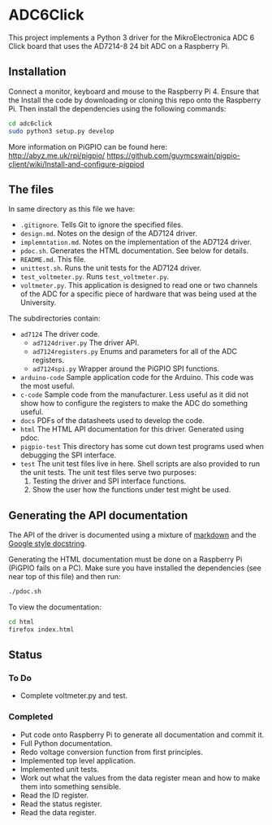 # ADC6Click

This project implements a Python 3 driver for the MikroElectronica ADC 6 Click
board that uses the AD7214-8 24 bit ADC on a Raspberry Pi.

## Installation

Connect a monitor, keyboard and mouse to the Raspberry Pi 4.  Ensure that the
Install the code by downloading or cloning this repo onto the Raspberry Pi.  Then install the dependencies using the following commands:

```bash
cd adc6click
sudo python3 setup.py develop
```

More information on PiGPIO can be found here:
<http://abyz.me.uk/rpi/pigpio/>
<https://github.com/guymcswain/pigpio-client/wiki/Install-and-configure-pigpiod>

## The files

In same directory as this file we have:

* `.gitignore`.  Tells Git to ignore the specified files.
* `design.md`.  Notes on the design of the AD7124 driver.
* `implemntation.md`.  Notes on the implementation of the AD7124 driver.
* `pdoc.sh`.  Generates the HTML documentation.  See below for details.
* `README.md`.  This file.
* `unittest.sh`.  Runs the unit tests for the AD7124 driver.
* `test_voltmeter.py`.  Runs `test_voltmeter.py`.
* `voltmeter.py`.  This application is designed to read one or two channels of the ADC for a specific piece of hardware that was being used at the University.

The subdirectories contain:

* `ad7124` The driver code.
    * `ad7124driver.py` The driver API.
    * `ad7124registers.py` Enums and parameters for all of the ADC registers.
    * `ad7124spi.py` Wrapper around the PiGPIO SPI functions.
* `arduino-code` Sample application code for the Arduino.  This code was the most useful.
* `c-code` Sample code from the manufacturer.  Less useful as it did not show how to configure the registers to make the ADC do something useful.
* `docs` PDFs of the datasheets used to develop the code.
* `html` The HTML API documentation for this driver.  Generated using pdoc.
* `pigpio-test` This directory has some cut down test programs used when debugging the SPI interface.
* `test` The unit test files live in here.  Shell scripts are also provided to run the unit tests.  The unit test files serve two purposes:
  1. Testing the driver and SPI interface functions.
  1. Show the user how the functions under test might be used.

## Generating the API documentation

The API of the driver is documented using a mixture of [markdown](
https://github.com/adam-p/markdown-here/wiki/Markdown-Here-Cheatsheet) and
the [Google style docstring](http://google.github.io/styleguide/pyguide.html#38-comments-and-docstrings).

Generating the HTML documentation must be done on a Raspberry Pi (PiGPIO fails
on a PC).  Make sure you have installed the dependencies (see near top of this
file) and then run:

```bash
./pdoc.sh
```

To view the documentation:

```bash
cd html
firefox index.html
```

## Status

### To Do

* Complete voltmeter.py and test.


### Completed

* Put code onto Raspberry Pi to generate all documentation and commit it.
* Full Python documentation.
* Redo voltage conversion function from first principles.
* Implemented top level application.
* Implemented unit tests.
* Work out what the values from the data register mean and how to make them into something sensible.
* Read the ID register.
* Read the status register.
* Read the data register.
